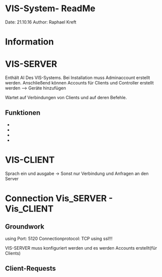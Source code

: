 VIS-System- ReadMe
==================

Date:	21.10.16
Author:	Raphael Kreft

Information
============

VIS-SERVER
===========
Enthält AI Des VIS-Systems. 
Bei Installation muss Adminaccount erstellt werden. Anschließend können Accounts für Clients und Controller erstellt werden --> Geräte hinzufügen

Wartet auf Verbindungen von Clients und auf deren Befehle.

Funktionen
----------
-
-
-
-


VIS-CLIENT
==========
Sprach ein und ausgabe -> Sonst nur Verbindung und Anfragen an den Server


Connection Vis_SERVER - Vis_CLIENT
==================================

Groundwork
-----------
using Port: 5120
Connectionprotocol: TCP
using ssl!!!

VIS-SERVER muss konfiguriert werden und es werden Accounts erstellt(für Clients)

Client-Requests
---------------




